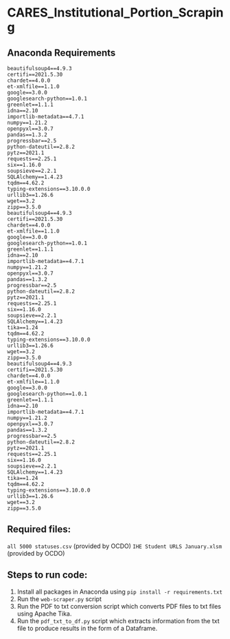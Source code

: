 # CARES_Institutional_Portion_Scraping

## Anaconda Requirements

```
beautifulsoup4==4.9.3
certifi==2021.5.30
chardet==4.0.0
et-xmlfile==1.1.0
google==3.0.0
googlesearch-python==1.0.1
greenlet==1.1.1
idna==2.10
importlib-metadata==4.7.1
numpy==1.21.2
openpyxl==3.0.7
pandas==1.3.2
progressbar==2.5
python-dateutil==2.8.2
pytz==2021.1
requests==2.25.1
six==1.16.0
soupsieve==2.2.1
SQLAlchemy==1.4.23
tqdm==4.62.2
typing-extensions==3.10.0.0
urllib3==1.26.6
wget==3.2
zipp==3.5.0
beautifulsoup4==4.9.3
certifi==2021.5.30
chardet==4.0.0
et-xmlfile==1.1.0
google==3.0.0
googlesearch-python==1.0.1
greenlet==1.1.1
idna==2.10
importlib-metadata==4.7.1
numpy==1.21.2
openpyxl==3.0.7
pandas==1.3.2
progressbar==2.5
python-dateutil==2.8.2
pytz==2021.1
requests==2.25.1
six==1.16.0
soupsieve==2.2.1
SQLAlchemy==1.4.23
tika==1.24
tqdm==4.62.2
typing-extensions==3.10.0.0
urllib3==1.26.6
wget==3.2
zipp==3.5.0
beautifulsoup4==4.9.3
certifi==2021.5.30
chardet==4.0.0
et-xmlfile==1.1.0
google==3.0.0
googlesearch-python==1.0.1
greenlet==1.1.1
idna==2.10
importlib-metadata==4.7.1
numpy==1.21.2
openpyxl==3.0.7
pandas==1.3.2
progressbar==2.5
python-dateutil==2.8.2
pytz==2021.1
requests==2.25.1
six==1.16.0
soupsieve==2.2.1
SQLAlchemy==1.4.23
tika==1.24
tqdm==4.62.2
typing-extensions==3.10.0.0
urllib3==1.26.6
wget==3.2
zipp==3.5.0
```

## Required files:

`all 5000 statuses.csv` (provided by OCDO)
`IHE Student URLS January.xlsm` (provided by OCDO)


## Steps to run code:

 1. Install all packages in Anaconda using `pip install -r requirements.txt`
 2. Run the `web-scraper.py` script 
 3. Run the PDF to txt conversion script which converts PDF files to txt files using Apache Tika.
 4. Run the `pdf_txt_to_df.py` script which extracts information from the txt file to produce results in the form of a Dataframe.


